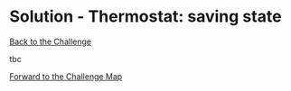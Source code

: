 # Solution - Thermostat: saving state

[Back to the Challenge](../10_saving_state.md)

tbc

[Forward to the Challenge Map](../0_challenge_map.md)
